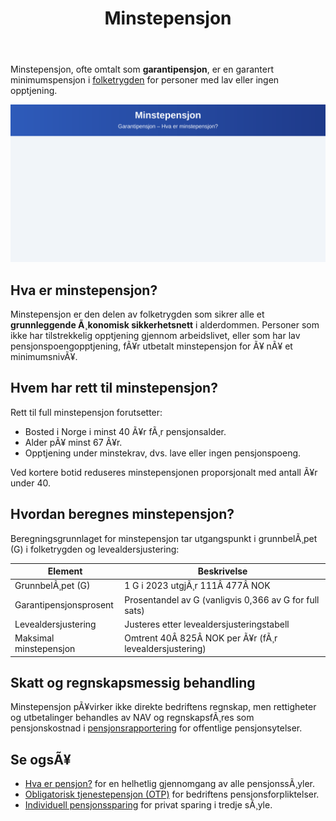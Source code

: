 ﻿---
title: "Minstepensjon"
meta_title: "Minstepensjon"
meta_description: 'Minstepensjon, ofte omtalt som **garantipensjon**, er en garantert minimumspensjon i [folketrygden](/blogs/regnskap/hva-er-folketrygden "Hva er folketrygden? En...'
slug: minstepensjon
type: blog
layout: pages/single
---

Minstepensjon, ofte omtalt som **garantipensjon**, er en garantert minimumspensjon i [folketrygden](/blogs/regnskap/hva-er-folketrygden "Hva er folketrygden? En introduksjon til Norges offentlige pensjonssystem") for personer med lav eller ingen opptjening.

![Minstepensjon](minstepensjon-image.svg)

## Hva er minstepensjon?

Minstepensjon er den delen av folketrygden som sikrer alle et **grunnleggende Ã¸konomisk sikkerhetsnett** i alderdommen. Personer som ikke har tilstrekkelig opptjening gjennom arbeidslivet, eller som har lav pensjonspoengopptjening, fÃ¥r utbetalt minstepensjon for Ã¥ nÃ¥ et minimumsnivÃ¥.

## Hvem har rett til minstepensjon?

Rett til full minstepensjon forutsetter:

* Bosted i Norge i minst 40 Ã¥r fÃ¸r pensjonsalder.
* Alder pÃ¥ minst 67 Ã¥r.
* Opptjening under minstekrav, dvs. lave eller ingen pensjonspoeng.

Ved kortere botid reduseres minstepensjonen proporsjonalt med antall Ã¥r under 40.

## Hvordan beregnes minstepensjon?

Beregningsgrunnlaget for minstepensjon tar utgangspunkt i grunnbelÃ¸pet (G) i folketrygden og levealdersjustering:

| Element                     | Beskrivelse                                                                 |
|-----------------------------|-----------------------------------------------------------------------------|
| GrunnbelÃ¸pet (G)            | 1 G i 2023 utgjÃ¸r 111Â 477Â NOK                                                |
| Garantipensjonsprosent      | Prosentandel av G (vanligvis 0,366 av G for full sats)                       |
| Levealdersjustering         | Justeres etter levealdersjusteringstabell                                    |
| Maksimal minstepensjon      | Omtrent 40Â 825Â NOK per Ã¥r (fÃ¸r levealdersjustering)                         |

## Skatt og regnskapsmessig behandling

Minstepensjon pÃ¥virker ikke direkte bedriftens regnskap, men rettigheter og utbetalinger behandles av NAV og regnskapsfÃ¸res som pensjonskostnad i [pensjonsrapportering](/blogs/regnskap/hva-er-pensjonsrapportering "Hva er pensjonsrapportering? Komplett guide til pensjon i regnskapet") for offentlige pensjonsytelser.

## Se ogsÃ¥

* [Hva er pensjon?](/blogs/regnskap/hva-er-pensjon "Hva er pensjon? En oversikt over norsk pensjonssystem") for en helhetlig gjennomgang av alle pensjonssÃ¸yler.
* [Obligatorisk tjenestepensjon (OTP)](/blogs/regnskap/obligatorisk-tjenestepensjon "Obligatorisk tjenestepensjon: Regler og regnskapsfÃ¸ring") for bedriftens pensjonsforpliktelser.
* [Individuell pensjonssparing](/blogs/regnskap/hva-er-individuell-pensjonssparing "Hva er individuell pensjonssparing? IPS og andre spareformer") for privat sparing i tredje sÃ¸yle.






